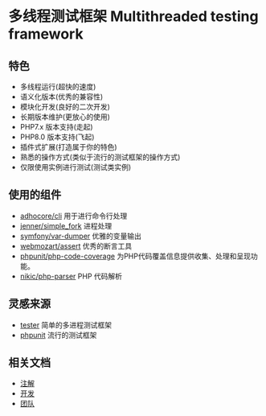 # 多线程测试框架 Multithreaded testing framework 

## 特色

* 多线程运行(超快的速度)
* 语义化版本(优秀的兼容性)
* 模块化开发(良好的二次开发)
* 长期版本维护(更放心的使用)
* PHP7.x 版本支持(走起)
* PHP8.0 版本支持(飞起)
* 插件式扩展(打造属于你的特色)
* 熟悉的操作方式(类似于流行的测试框架的操作方式)
* 仅限使用实例进行测试(测试类实例)

## 使用的组件
* [adhocore/cli](https://packagist.org/packages/adhocore/cli) 用于进行命令行处理
* [jenner/simple_fork](https://packagist.org/packages/jenner/simple_fork) 进程处理
* [symfony/var-dumper](https://packagist.org/packages/symfony/var-dumper) 优雅的变量输出
* [webmozart/assert](https://packagist.org/packages/webmozart/assert) 优秀的断言工具 
* [phpunit/php-code-coverage](https://github.com/sebastianbergmann/php-code-coverage) 为PHP代码覆盖信息提供收集、处理和呈现功能。
* [nikic/php-parser](https://github.com/nikic/php-parser) PHP 代码解析

## 灵感来源

* [tester](https://github.com/nette/tester) 简单的多进程测试框架
* [phpunit](https://github.com/sebastianbergmann/phpunit) 流行的测试框架

## 相关文档

* [注解](doc/annotation.md)
* [开发](doc/dev.md)
* [团队](doc/team.md)













